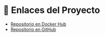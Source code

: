 # 📎 Enlaces del Proyecto

- [Repositorio en Docker Hub](https://hub.docker.com/repositories/voydelau28)
- [Repositorio en GitHub](https://github.com/voydelau28/practica_cicd)
